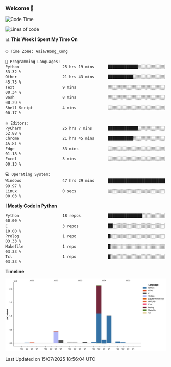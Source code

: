 ### Welcome 👋

<!--START_SECTION:waka-->
![Code Time](http://img.shields.io/badge/Code%20Time-2%2C347%20hrs-blue)

![Lines of code](https://img.shields.io/badge/From%20Hello%20World%20I%27ve%20Written-4.0%20million%20lines%20of%20code-blue)

📊 **This Week I Spent My Time On** 

```text
🕑︎ Time Zone: Asia/Hong_Kong

💬 Programming Languages: 
Python                   25 hrs 19 mins      █████████████░░░░░░░░░░░░   53.32 % 
Other                    21 hrs 43 mins      ███████████░░░░░░░░░░░░░░   45.73 % 
Text                     9 mins              ░░░░░░░░░░░░░░░░░░░░░░░░░   00.34 % 
Bash                     8 mins              ░░░░░░░░░░░░░░░░░░░░░░░░░   00.29 % 
Shell Script             4 mins              ░░░░░░░░░░░░░░░░░░░░░░░░░   00.17 % 

🔥 Editors: 
PyCharm                  25 hrs 7 mins       █████████████░░░░░░░░░░░░   52.88 % 
Chrome                   21 hrs 45 mins      ███████████░░░░░░░░░░░░░░   45.81 % 
Edge                     33 mins             ░░░░░░░░░░░░░░░░░░░░░░░░░   01.18 % 
Excel                    3 mins              ░░░░░░░░░░░░░░░░░░░░░░░░░   00.13 % 

💻 Operating System: 
Windows                  47 hrs 29 mins      █████████████████████████   99.97 % 
Linux                    0 secs              ░░░░░░░░░░░░░░░░░░░░░░░░░   00.03 % 
```

**I Mostly Code in Python** 

```text
Python                   18 repos            ███████████████░░░░░░░░░░   60.00 % 
C                        3 repos             ██░░░░░░░░░░░░░░░░░░░░░░░   10.00 % 
Prolog                   1 repo              █░░░░░░░░░░░░░░░░░░░░░░░░   03.33 % 
Makefile                 1 repo              █░░░░░░░░░░░░░░░░░░░░░░░░   03.33 % 
Tcl                      1 repo              █░░░░░░░░░░░░░░░░░░░░░░░░   03.33 % 
```



**Timeline**

![Lines of Code chart](https://raw.githubusercontent.com/xhj2501/xhj2501/main/assets/bar_graph.png)


 Last Updated on 15/07/2025 18:56:04 UTC
<!--END_SECTION:waka-->

